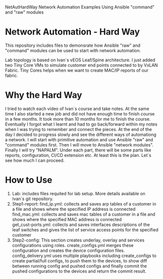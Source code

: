 NetAutHardWay
Network Automation Examples Using Ansible "command" and "raw" modules

# Network Automation - Hard Way
This repository includes files to demonsrate how Ansible "raw" and "command" modules can be used to start with network automation.

Lab topology is based on Ivan\`s vEOS Leaf/Spine architecture. 
I just added two Tiny Core VMs to simulate customer end points connected to by VxLAN Fabric.
Tiny Cores helps when we want to create MAC/IP reports of our fabric.

# Why the Hard Way
I tried to watch each video of Ivan\`s course and take notes. At the same time I also started a new job and did not have enough time
to finish course in a few months. It took more than 10 months for me to finish the course. Eventually I forgot what I learnt and had to 
go back/forward within my notes when I was trying to remember and connect the pieces.
At the end of the day I decided to progress slowly and see the different ways of automationg a network.
I will start with primitive automation and use Ansible "raw" and "command" modules first.
Then I will move to Ansible "network modules".
Finally I will try "NAPALM".
Under each part, there will be some parts like reports, configuration, CI/CD extension etc.
At least this is the plan. Let\`s see how much I can proceed.

# How to Use
1. Lab: includes files requited for lab setup. More details available on Ivan`s git repository.
2. Step1-report:
find_ip.yml: collects and saves arp tables of a customer in a file and shows where the specified IP address is connected   
find_mac.yml: collects and saves mac tables of a customer in a file and shows where the specified MAC address is connected    
get_cust-ports.yml: collects and saves interfaces descriptions of the leaf switches and gives the list of service access points for the specified customer    
3. Step2-config:
This section creates underlay, overlay and services configurations using roles.
create_configs.yml merges these configuration and creates the device configuration files.
config_delivery.yml uses multiple playbooks including create_configs to create partial/full configs, to push them to the devices, to show diff between running config and pushed configs and finally commit the pushed configurations to the devices and return the commit result.


